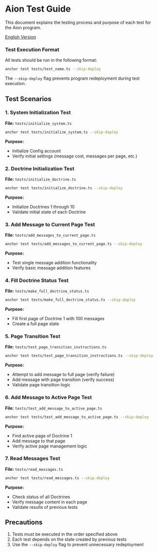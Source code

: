 # Aion Test Guide

This document explains the testing process and purpose of each test for the Aion program.

[English Version](test-guide.en.md)

### Test Execution Format
All tests should be run in the following format:
```bash
anchor test tests/test_name.ts --skip-deploy
```
The `--skip-deploy` flag prevents program redeployment during test execution.

## Test Scenarios

### 1. System Initialization Test
**File:** `tests/initialize_system.ts`
```bash
anchor test tests/initialize_system.ts --skip-deploy
```
**Purpose:**
- Initialize Config account
- Verify initial settings (message cost, messages per page, etc.)

### 2. Doctrine Initialization Test
**File:** `tests/initialize_doctrine.ts`
```bash
anchor test tests/initialize_doctrine.ts --skip-deploy
```
**Purpose:**
- Initialize Doctrines 1 through 10
- Validate initial state of each Doctrine

### 3. Add Message to Current Page Test
**File:** `tests/add_messages_to_current_page.ts`
```bash
anchor test tests/add_messages_to_current_page.ts --skip-deploy
```
**Purpose:**
- Test single message addition functionality
- Verify basic message addition features

### 4. Fill Doctrine Status Test
**File:** `tests/make_full_doctrine_status.ts`
```bash
anchor test tests/make_full_doctrine_status.ts --skip-deploy
```
**Purpose:**
- Fill first page of Doctrine 1 with 100 messages
- Create a full page state

### 5. Page Transition Test
**File:** `tests/test_page_transition_instructions.ts`
```bash
anchor test tests/test_page_transition_instructions.ts --skip-deploy
```
**Purpose:**
- Attempt to add message to full page (verify failure)
- Add message with page transition (verify success)
- Validate page transition logic

### 6. Add Message to Active Page Test
**File:** `tests/test_add_message_to_active_page.ts`
```bash
anchor test tests/test_add_message_to_active_page.ts --skip-deploy
```
**Purpose:**
- Find active page of Doctrine 1
- Add message to that page
- Verify active page management logic

### 7. Read Messages Test
**File:** `tests/read_messages.ts`
```bash
anchor test tests/read_messages.ts --skip-deploy
```
**Purpose:**
- Check status of all Doctrines
- Verify message content in each page
- Validate results of previous tests

## Precautions
1. Tests must be executed in the order specified above
2. Each test depends on the state created by previous tests
3. Use the `--skip-deploy` flag to prevent unnecessary redeployment
